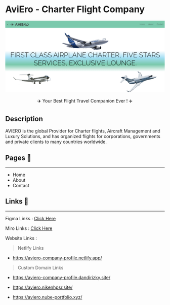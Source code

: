 # AviEro - Charter Flight Company

![Aviero](/assets/aviero.png)

<p align="center"> ✈️ Your Best Flight Travel Companion Ever ! ✈️

## Description

AVIERO is the global Provider for Charter flights, Aircraft Management and Luxury Solutions, and has organized flights for corporations, governments and private clients to many countries worldwide.

## Pages 🚩

---

- Home
- About
- Contact

## Links 🔗

---

Figma Links : [Click Here](https://www.figma.com/file/twZQwImFDlaueKmUqJ1hdI/Group-Project-Team-C-Week-5?node-id=0%3A1&t=bUpVzDwIanVrst9w-1)

Miro Links : [Click Here](https://miro.com/app/board/uXjVPoSyOaU=/?share_link_id=951665566324)

Website Links :

> Netlify Links

- https://aviero-company-profile.netlify.app/

> Custom Domain Links

- https://aviero-company-profile.dandirizky.site/

- https://aviero.nikenhpsr.site/

- https://aviero.nube-portfolio.xyz/